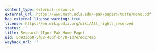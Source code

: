 ```yaml
---
content_type: external-resource
external_url: https://www.math.ucla.edu/~pak/papers/tutte7mono.pdf
has_external_license_warning: true
license: https://en.wikipedia.org/wiki/All_rights_reserved
status: ''
title: Research (Igor Pak Home Page)
uid: 5d933bb0-5f68-45df-b478-1d7e7ed274ab
wayback_url: ''
---
```

